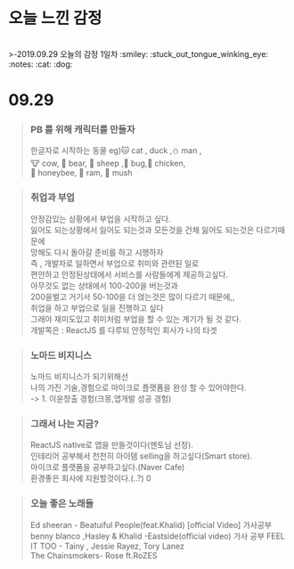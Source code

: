 <p align="center">
<strong><h1>오늘 느낀 감정</h1></strong>
</p>
</br>
>-2019.09.29 오늘의 감정 1일차  
:smiley: :stuck_out_tongue_winking_eye: :notes: :cat: :dog:  

# **09.29** 
> ### PB 를 위해 캐릭터를 만들자  
> 한글자로 시작하는 동물 eg):cat: cat , duck ,:snowman: man ,  
:cow: cow, :bear: bear, :sheep: sheep ,:bug: bug,:chicken: chicken,  
:honeybee: honeybee, :ram: ram, :mushroom: mush   
  
    
> ### 취업과 부업
> 안정감있는 상황에서 부업을 시작하고 싶다.  
> 잃어도 되는상황에서 잃어도 되는것과 모든것을 건채 잃어도 되는것은 다르기때문에  
> 망해도 다시 돌아갈 준비를 하고 시행하자  
>즉 , 개발자로 일하면서 부업으로 취미와 관련된 일로  
>편안하고 안정된상태에서 서비스를 사람들에게 제공하고싶다.  
>아무것도 없는 상태에서 100-200을 버는것과  
>200을벌고 거기서 50-100을 더 얹는것은 많이 다르기 때문에,,  
>취업을 하고 부업으로 일을 진행하고 싶다  
>그래야 재미도있고 취미처럼 부업을 할 수 있는 계기가 될 것 같다.  
>개발쪽은 : ReactJS 를 다루되 안정적인 회사가 나의 타겟  
  
  
>### 노마드 비지니스
> 노마드 비지니스가 되기위해선  
>나의 가진 기술,경험으로 마이크로 플랫폼을 완성 할 수 있어야한다.  
>-> 1. 이윤창출 경험(크몽,앱개발 성공 경험)

>### 그래서 나는 지금?
> ReactJS native로 앱을 만들것이다(멘토님 선정).  
> 인테리어 공부해서 천천히 아이템 selling을 하고싶다(Smart store).  
> 마이크로 플랫폼을 공부하고싶다.(Naver Cafe)  
> 환경좋은 회사에 지원할것이다.(..?)  0
  
  
>### 오늘 좋은 노래들
>Ed sheeran - Beatuiful People(feat.Khalid) [official Video] 가사공부  
>benny blanco ,Hasley & Khalid -Eastside(official video) 가사 공부
>FEEL IT TOO - Tainy , Jessie Rayez, Tory Lanez  
>The Chainsmokers- Rose ft.RoZES
